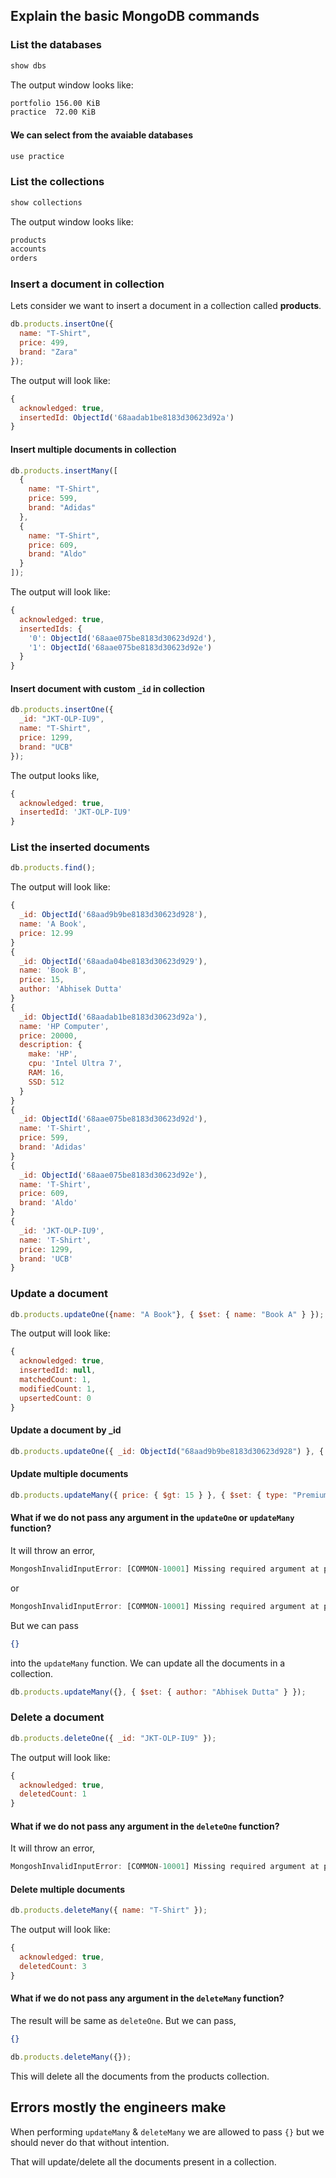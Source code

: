## Explain the basic MongoDB commands

### List the databases

```sh
show dbs
```

The output window looks like:

```sh
portfolio 156.00 KiB
practice  72.00 KiB
```

#### We can select from the avaiable databases

```sh
use practice
```

### List the collections

```sh
show collections
```

The output window looks like:

```sh
products
accounts
orders
```

### Insert a document in collection

Lets consider we want to insert a document in a collection called **products**.

```js
db.products.insertOne({
  name: "T-Shirt",
  price: 499,
  brand: "Zara"
});
```

The output will look like:

```js
{
  acknowledged: true,
  insertedId: ObjectId('68aadab1be8183d30623d92a')
}
```

#### Insert multiple documents in collection

```js
db.products.insertMany([
  {
    name: "T-Shirt",
    price: 599,
    brand: "Adidas"
  },
  {
    name: "T-Shirt",
    price: 609,
    brand: "Aldo"
  }
]);
```

The output will look like:

```js
{
  acknowledged: true,
  insertedIds: {
    '0': ObjectId('68aae075be8183d30623d92d'),
    '1': ObjectId('68aae075be8183d30623d92e')
  }
}
```

#### Insert document with custom `_id` in collection

```js
db.products.insertOne({
  _id: "JKT-OLP-IU9",
  name: "T-Shirt",
  price: 1299,
  brand: "UCB"
});
```

The output looks like,

```js
{
  acknowledged: true,
  insertedId: 'JKT-OLP-IU9'
}
```

### List the inserted documents

```js
db.products.find();
```

The output will look like:

```js
{
  _id: ObjectId('68aad9b9be8183d30623d928'),
  name: 'A Book',
  price: 12.99
}
{
  _id: ObjectId('68aada04be8183d30623d929'),
  name: 'Book B',
  price: 15,
  author: 'Abhisek Dutta'
}
{
  _id: ObjectId('68aadab1be8183d30623d92a'),
  name: 'HP Computer',
  price: 20000,
  description: {
    make: 'HP',
    cpu: 'Intel Ultra 7',
    RAM: 16,
    SSD: 512
  }
}
{
  _id: ObjectId('68aae075be8183d30623d92d'),
  name: 'T-Shirt',
  price: 599,
  brand: 'Adidas'
}
{
  _id: ObjectId('68aae075be8183d30623d92e'),
  name: 'T-Shirt',
  price: 609,
  brand: 'Aldo'
}
{
  _id: 'JKT-OLP-IU9',
  name: 'T-Shirt',
  price: 1299,
  brand: 'UCB'
}
```

### Update a document

```js
db.products.updateOne({name: "A Book"}, { $set: { name: "Book A" } });
```

The output will look like:

```js
{
  acknowledged: true,
  insertedId: null,
  matchedCount: 1,
  modifiedCount: 1,
  upsertedCount: 0
}
```

#### Update a document by _id

```js
db.products.updateOne({ _id: ObjectId("68aad9b9be8183d30623d928") }, { $set: { price: 156 } });
```

#### Update multiple documents

```js
db.products.updateMany({ price: { $gt: 15 } }, { $set: { type: "Premium" } });
```

#### What if we do not pass any argument in the `updateOne` or `updateMany` function?

It will throw an error,

```js
MongoshInvalidInputError: [COMMON-10001] Missing required argument at position 0 (Collection.updateOne)
```

or

```js
MongoshInvalidInputError: [COMMON-10001] Missing required argument at position 0 (Collection.updateMany)
```

But we can pass

```json
{}
```

into the `updateMany` function. We can update all the documents in a collection.

```js
db.products.updateMany({}, { $set: { author: "Abhisek Dutta" } });
```

### Delete a document

```js
db.products.deleteOne({ _id: "JKT-OLP-IU9" });
```

The output will look like:

```js
{
  acknowledged: true,
  deletedCount: 1
}
```

#### What if we do not pass any argument in the `deleteOne` function?

It will throw an error,

```js
MongoshInvalidInputError: [COMMON-10001] Missing required argument at position 0 (Collection.deleteOne)
```

#### Delete multiple documents

```js
db.products.deleteMany({ name: "T-Shirt" });
```

The output will look like:

```js
{
  acknowledged: true,
  deletedCount: 3
}
```

#### What if we do not pass any argument in the `deleteMany` function?

The result will be same as `deleteOne`. But we can pass,

```json
{}
```

```js
db.products.deleteMany({});
```

This will delete all the documents from the products collection.

## Errors mostly the engineers make

When performing `updateMany` & `deleteMany` we are allowed to pass `{}` but we should never do that without intention.

That will update/delete all the documents present in a collection.
